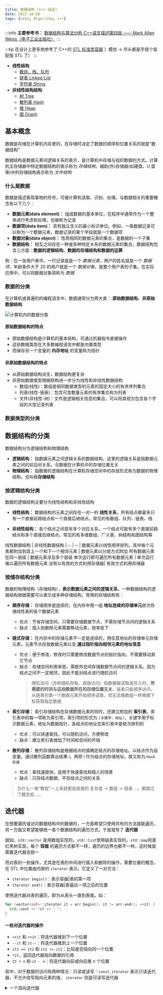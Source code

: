 ```yaml
---
title: 数据结构 (C++ 描述)
date: 2022-10-08
tags: [note, Algorithm, c++]
---
```


:::info
**主要参考书：** [数据结构与算法分析 C++语言描述第四版 —— Mark Allen Weiss（电子工业出版社）](https://book.douban.com/subject/30393441/)
:::

:::tip
在设计上更多地参考了 C++的 [STL 标准库容器](../STL.md) ）模仿 -> 尽头都是手搓个低配版 STL 了）
:::

- **线性结构**
  - [数组、栈、队列](LinearList.md)
  - [链表 Linked List](LinkedList.md)
  - [字符串 String](#)
- **非线性结构结构**
  - [树 Tree](Tree.md)
  - [散列表 Hash](#)
  - [堆 Heap](#)
  - [图 Graph](#)

## 基本概念

数据是存储在计算机内存里的，在存储时决定了数据的顺序和位置关系的就是“数据结构”

数据结构是数据元素间逻辑关系的表示，是计算机中存储与组织数据的方式。计算机主存储器中特定数据结构的表示称为 _存储结构_，辅助(外)存储器(如硬盘、U 盘等)中的存储结构表示称为 _文件结构_

### 什么是数据

数据是描述客观事物的符号，可被计算机读取、识别、处理。与数据相关的重要概念有以下几个：

- **数据元素(data element)：** 组成数据的基本单位，在程序中通常作为一个整体进行考虑和处理，也被称为记录
- **数据项(data item)：** 具有独立含义的最小标识单位。例如，一条数据记录可以称为一个数据元素，数据记录的某个字段就是一个数据项
- **数据对象(data object)：** 性质相同的数据元素的集合，是数据的一个子集
- **数据结构：** 相互之间存在一种或多种特定关系的数据元素的集合。数据结构包含三方面：**数据的逻辑结构、数据的存储结构和数据的运算**

例：在一张用户表中，一行记录就是一个 _数据元素_，用户的姓名就是一个 _数据项_，年龄条件大于 20 的用户就是一个 _数据对象_，是整个用户表的子集。在实际应用中，可以将数据对象简称为 _数据_

### 数据的分类

在计算机或普遍的的编程语言中，数据通常分为两大类： **原始数据结构**、**非原始数据结构**

![计算机内的数据分类](/blog/algo/DS_base.png)

#### 原始数据结构的特点

- 原始数据结构是计算机的基本结构，可通过机器指令直接操作
- 这些数据类型在大多数编程语言中都是内置类型
- 而保存另一个变量的 **内存地址** 的变量称为指针

#### 非原始数据结构的特点

- 从原始数据结构派生，数据结构更复杂
- 非原始数据类型根据结构进一步分为线性和非线性数据结构
  - 数组(线性)：数组是相同数据类型的元素的固定大小的有序序列集合
  - 列表(线性-链表)：包含可变数量元素的有序集合称为列表
  - 文件(非线性-树)：文件是逻辑相关信息的集合。可以将其视为包含各个字段的大型记录列表

### 数据类型的分类

## 数据结构的分类

数据结构分为逻辑结构和物理结构

- **逻辑结构：** 指数据元素之间逻辑关系的数据结构，这里的逻辑关系是指数据元素之间的前后间关系，与数据在计算机中的存储位置无关
- **物理结构：** 指数据的逻辑结构在计算机存储空间中的存放形式称为数据的物理结构，也叫做**存储结构**

### 按逻辑结构分类

数据的逻辑结构主要分为线性结构和非线性结构

- **线性结构：** 数据结构的元素之间存在一对一的 **线性关系**，所有结点都最多只有一个直接前趋结点和一个直接后继结点。常见的有数组、队列、链表、栈

- **非线性结构：** 各个结点之间具有多个对应关系，一个结点可能有多个直接前趋结点和多个直接后继结点。常见的有多维数组、广义表、树结构和图结构等

<div class="tableBox">

<span></span>
线性数据结构 | 非线性数据结构
| :- | :- |
数据元素以线性顺序排列，其中每个元素都附加到其上一个和下一个相邻元素 | 数据元素以分层方式附加
所有数据元素在同一层级 | 数据元素涉及多个层级
单次运行即可遍历所有数据元素 | 单次运行难以遍历所有数据元素
没有以有效的方式利用存储器| 有效方式利用存储器

</div>

### 按储存结构分类

数据的物理结构（存储结构），**表示数据元素之间的逻辑关系**，一种数据结构的逻辑结构根据需要可以表示成多种存储结构，常用的存储结构有：

- **顺序存储：** 存储顺序是连续的，在内存中用一组 **地址连续的存储单元**依次存储线性表的各个数据元素

  - 优点：节省存储空间，只需要存储数据节点，不需存储节点间的逻辑关系
  - 缺点：插入和删除元素需要移动元素，效率低下

- **链式存储：** 在内存中的存储元素不一定是连续的，用任意地址的存储单元存储元素，元素节点存放数据元素以及 **通过指针指向相邻元素的地址信息**

  - 优点：便于修改，修改时只需要修改数据节点的指针指向，不需要移动其它节点
  - 缺点：存储空间利用率低，需额外空间存储数据节点间的逻辑关系。因为结点之间不一定相邻，因此不能对结点进行随机访问
    > 随机访问（亦称随机存取、直接访问）指数据被读取或写入时，**所需要的时间与这段数据所在的存储位置无关**。链表只能顺序访问，从链表的第一个数据元素开始顺序读取，而无法像数组一样根据下标获取指定数据

- **索引存储：** 索引存储结构在存储数据元素的同时，还建立附加的 **索引表**。索引表中的每一项称为索引项，索引项的形式为 `(关键字，地址)`，关键字用于标识数据元素，地址为数据指针。各结点的地址在索引表中是依次排列的

  - 优点：可以快速查找，可以随机访问，方便修改
  - 缺点：建立索引表增加了时间和空间的开销

- **散列存储：** 散列存储结构是根据结点的值确定结点的存储地址。以结点作为自变量，通过散列函数算出结果 i，再把 i 作为结点的存储地址，故又称为 `Hash 存储`
  - 优点：查找速度快，适用于快速查找和插入的场景
  - 缺点：只存结点数据，不存结点之间的关系

> 为什么一堆“教程”一上来就都是直接的 复杂度 $\to$ 数组 $\to$ 链表 $\dots$，都跳过了概念呢……

## 迭代器

在想要遍历或访问数据结构中的数据时，一方面希望只使用共有的方法就能遍历，另一方面又希望能够统一各个数据结构的遍历方式，于是就有了 **迭代器**

就如，`std::vector` 是用数组实现的，`std::list`使用链表实现的，`std::map`则是红黑树实现，每个 **容器** 的遍历方式都不一样，遍历的边界也都不一样，这时候就需要迭代器去统一

而对表的一些操作，尤其是在表的中间进行插入和删除的操作，需要位置的概念。在 STL 中位置由内嵌的 `iterator` 表示。它定义了一对方法：

- `iterator begin()`：表示容器|表的第一项
- `Iterator end()`：表示容器|表最后一项之后的位置

使用迭代器对表的遍历，即为从表头一直到表尾。如：

```cpp
for (vector<int>::iterator it = arr.begin(); it != arr.end(); ++it) {
  std::cout << *it << " ";
}
```

#### 一些对迭代器的操作

- `++it` 和 `++it`：将迭代器推到下一个位置
- `--it` 和 `it--`：将迭代器推到上一个位置
- `it1 == it2` 和 `it1 != it2`：比较是否指向同一个位置
- `*it`，返回迭代器指向数据的引用
- `It + n` 和 `it - n`：将迭代器向前或向后推 n 个位置

其中，对于数据的访问有两种情况：只读或读写：`const_iterator` 表示只读迭代器，不允许改写指向元素的值， `iterator` 则是可读写迭代器

<details>
<summary>一个双向迭代器</summary>

```cpp
template<class T>class xxx {
private:
  // 或是其他的内部的数据结构
  typedef Node int;
public:
  // 只读迭代器，不能改写指向元素的值
  class const_iterator {
  protected:
    Node *cur; // 指迭代器当前指向的元素
    int index; // 记录迭代器当前指向的线性结构的“下标”
    const xxx<T> *thisList; // 指向迭代器本身的对象的指针
    friend class xxx<T>; // 向本对象声明友元

    const_iterator(const xxx<T> &l, Node *p)
      :thisList{&l}, cur{p}, index{0} {}

    // 判断迭代器是否失效
    void assertValid() const {
      if (cur == nullptr || thisList == nullptr
        || cur == thisList->head)
        throw IteratorError();
    }

    // 返回当前迭代器指向元素的值
    T &getData() const {
      assertValid();
      return cur->data;
    }

  public:
    // 重载 *以访问值
    const T &operator*() { return getData(); }
    // 向前推进迭代器
    const_iterator &operator++() {
      if (cur->next == nullptr) {
        throw IteratorError();
      }
      cur = cur->next;
      ++index;
      return *this;
    }
    const_iterator operator++(int) {
      const_iterator old = *this;
      ++(*this);
      return old;
    }
    // 向后推进迭代器
    const_iterator &operator--() {
      if (cur->prev == nullptr) {
        throw IteratorError();
      }
      cur = cur->prev;
      --index;
      return *this;
    }
    const_iterator &operator--(int) {
      const_iterator old = *this;
      --(*this);
      return old;
    }
    // 迭代器向前推进x位
    const_iterator &operator+(int x) {
      while (x--) ++(*this);
      return *this;
    }
    // 迭代器向后推进x位
    const_iterator &operator-(int x) {
      while (x--) --(*this);
      return *this;
    }
    // 返回两个迭代器之间的距离
    int operator-(const const_iterator &x) {
      return index - x.index;
    }
    // 判断两个迭代器是否相等
    bool operator==(const const_iterator &rhs) const {
      return cur == rhs.cur;
    }
    bool operator!=(const const_iterator &rhs) const {
      return !(*this == rhs);
    }
  };
};
```

</details>
